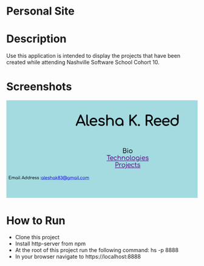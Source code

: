 # Personal Site

# Description
Use this application is intended to display the projects that have been created while attending Nashville Software School Cohort 10.

# Screenshots

![Main View](https://github.com/aleshakay/personal-bio-site/blob/master/screenshots/Screen%20Shot%202019-10-01%20at%2000.57.12.png)


# How to Run
* Clone this project
* Install http-server from npm
* At the root of this project run the following command: hs -p 8888
* In your browser navigate to https://localhost:8888

